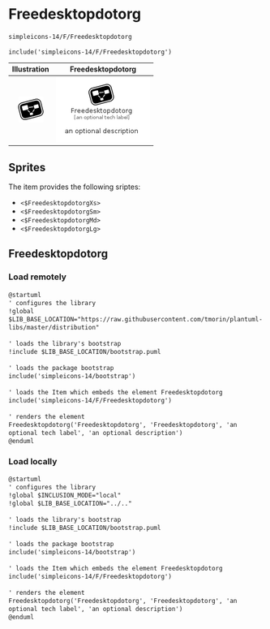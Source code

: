 # Freedesktopdotorg


```text
simpleicons-14/F/Freedesktopdotorg
```

```text
include('simpleicons-14/F/Freedesktopdotorg')
```



| Illustration | Freedesktopdotorg |
| :---: | :---: |
| ![illustration for Illustration](../../simpleicons-14/F/Freedesktopdotorg.png) | ![illustration for Freedesktopdotorg](../../simpleicons-14/F/Freedesktopdotorg.Local.png) |



## Sprites
The item provides the following sriptes:

- `<$FreedesktopdotorgXs>`
- `<$FreedesktopdotorgSm>`
- `<$FreedesktopdotorgMd>`
- `<$FreedesktopdotorgLg>`





## Freedesktopdotorg

### Load remotely
```plantuml
@startuml
' configures the library
!global $LIB_BASE_LOCATION="https://raw.githubusercontent.com/tmorin/plantuml-libs/master/distribution"

' loads the library's bootstrap
!include $LIB_BASE_LOCATION/bootstrap.puml

' loads the package bootstrap
include('simpleicons-14/bootstrap')

' loads the Item which embeds the element Freedesktopdotorg
include('simpleicons-14/F/Freedesktopdotorg')

' renders the element
Freedesktopdotorg('Freedesktopdotorg', 'Freedesktopdotorg', 'an optional tech label', 'an optional description')
@enduml
```

### Load locally
```plantuml
@startuml
' configures the library
!global $INCLUSION_MODE="local"
!global $LIB_BASE_LOCATION="../.."

' loads the library's bootstrap
!include $LIB_BASE_LOCATION/bootstrap.puml

' loads the package bootstrap
include('simpleicons-14/bootstrap')

' loads the Item which embeds the element Freedesktopdotorg
include('simpleicons-14/F/Freedesktopdotorg')

' renders the element
Freedesktopdotorg('Freedesktopdotorg', 'Freedesktopdotorg', 'an optional tech label', 'an optional description')
@enduml
```

